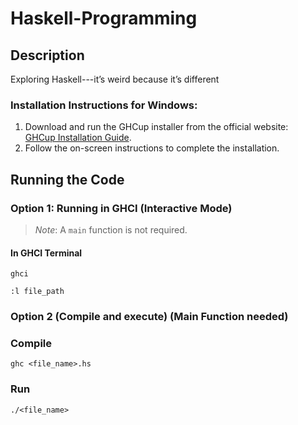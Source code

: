 # Haskell-Programming
## Description
Exploring Haskell---it’s weird because it’s different
### Installation Instructions for Windows:  
1. Download and run the GHCup installer from the official website:  
   [GHCup Installation Guide](https://www.haskell.org/ghcup/).
2. Follow the on-screen instructions to complete the installation.
   
## Running the Code
### Option 1: Running in GHCI (Interactive Mode)
> *Note*: A `main` function is not required.  

#### In GHCI Terminal
 ```
 ghci
```
```
:l file_path
```

### Option 2 (Compile and execute) (Main Function needed)
### Compile
```
ghc <file_name>.hs
```
### Run
```
./<file_name>
```

